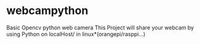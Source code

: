 # webcampython
Basic Opencv python web camera
This Project will share your webcam by using Python on localHost/ in linux*(orangepi/rasppi...)
